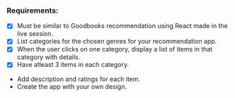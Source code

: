 ### Requirements: 
- [x] Must be similar to Goodbooks recommendation using React made in the live session.
- [x] List categories for the chosen genres for your recommendation app.
- [x] When the user clicks on one category, display a list of items in that category with details.
- [x] Have atleast 3 items in each category.
- Add description and ratings for each item.
- Create the app with your own design.
